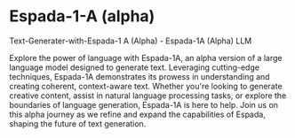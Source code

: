 # Espada-1-A (alpha)
Text-Generater-with-Espada-1 A (Alpha) - Espada-1A (Alpha) LLM

Explore the power of language with Espada-1A, an alpha version of a large language model designed to generate text. Leveraging cutting-edge techniques, Espada-1A demonstrates its prowess in understanding and creating coherent, context-aware text. Whether you're looking to generate creative content, assist in natural language processing tasks, or explore the boundaries of language generation, Espada-1A is here to help. Join us on this alpha journey as we refine and expand the capabilities of Espada, shaping the future of text generation.
